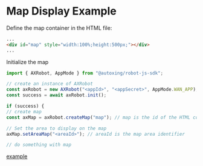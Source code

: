 # Map Display Example

Define the map container in the HTML file:

```html
...
<div id="map" style="width:100%;height:500px;"></div>
...
```

Initialize the map

```javascript
import { AXRobot, AppMode } from "@autoxing/robot-js-sdk";

// create an instance of AXRobot
const axRobot = new AXRobot("<appId>", "<appSecret>", AppMode.WAN_APP);
const success = await axRobot.init();

if (success) {
// create map
const axMap = axRobot.createMap("map"); // map is the id of the HTML container tag

// Set the area to display on the map
axMap.setAreaMap("<areaId>"); // areaId is the map area identifier

// do something with map
```

[example](https://service.autoxing.com/sdk/v1.0/example/#/showmap)
